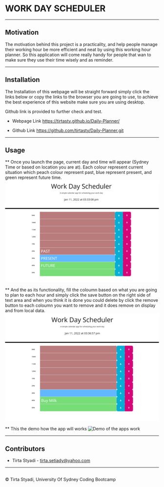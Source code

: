 # WORK DAY SCHEDULER

---

## Motivation

The motivation behind this project is a practicality, and help people manage their working hour be more efficient and neat by using this working hour planner. So this application will come really handy for people that wan to make sure they use their time wisely and as reminder.

---
## Installation

The Installation of this webpage will be straight forward simply click the links below or 
copy the links to the browser you are going to use, to achieve the best experience of 
this website make sure you are using desktop.

Github link is provided to further check and test.


* Webpage Link
https://tirtasty.github.io/Daily-Planner/

* Github Link
https://github.com/tirtasty/Daily-Planner.git

---

## Usage

** Once you launch the page, current day and time will appear (Sydney Time or based on location you are at). Each colour represent current situation which peach colour represent past, blue represent present, and green represent future time.
![Home Page](./Images/homepage.PNG)

** And the as its functionality, fill the coloumn based on what you are going to plan to each hour and simply click the save button on the right side of text area and when you think it is done you could delete by click the remove button to each coloumn you want to remove and it does remove on display and from local data.
![Insert data, save and delete](./Images/insertdata.PNG)

** This the demo how the app will works
![Demo of the apps work](./Images/appDemo.gif)

---
## Contributors

- Tirta Styadi - <tirta.setiady@yahoo.com>

---

##

© Tirta Styadi, University Of Sydney Coding Bootcamp